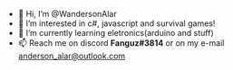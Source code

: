 - 👋 Hi, I’m @WandersonAlar
- 👀 I’m interested in c#, javascript and survival games!
- 🌱 I’m currently learning eletronics(arduino and stuff)
- 📫 Reach me on discord **Fanguz#3814** or on my e-mail anderson_alar@outlook.com
